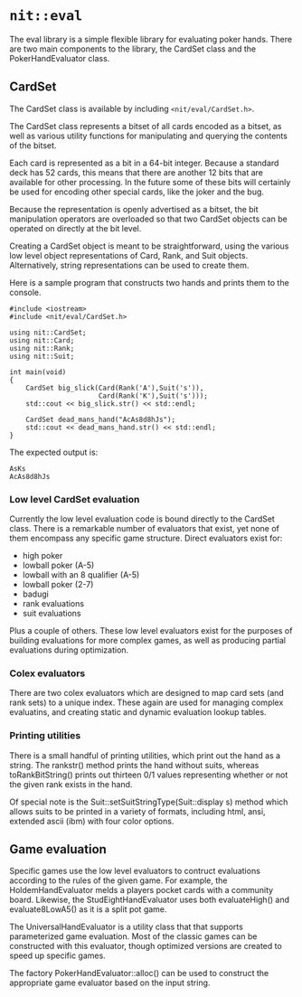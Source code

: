 # `nit::eval`

The eval library is a simple flexible library for evaluating poker hands.
There are two main components to the library, the CardSet class and the
PokerHandEvaluator class.

## CardSet

The CardSet class is available by including `<nit/eval/CardSet.h>`.

The CardSet class represents a bitset of all cards encoded as a bitset, as well
as various utility functions for manipulating and querying the contents of the
bitset.

Each card is represented as a bit in a 64-bit integer.  Because a standard deck
has 52 cards, this means that there are another 12 bits that are available for
other processing.  In the future some of these bits will certainly be used for
encoding other special cards, like the joker and the bug.

Because the representation is openly advertised as a bitset, the bit
manipulation operators are overloaded so that two CardSet objects can be
operated on directly at the bit level.

Creating a CardSet object is meant to be straightforward, using the various low
level object representations of Card, Rank, and Suit objects.  Alternatively,
string representations can be used to create them.

Here is a sample program that constructs two hands and prints them to the console.

    #include <iostream>
    #include <nit/eval/CardSet.h>

    using nit::CardSet;
    using nit::Card;
    using nit::Rank;
    using nit::Suit;

    int main(void)
    {
        CardSet big_slick(Card(Rank('A'),Suit('s')),
                          Card(Rank('K'),Suit('s')));
        std::cout << big_slick.str() << std::endl;

        CardSet dead_mans_hand("AcAs8d8hJs");
        std::cout << dead_mans_hand.str() << std::endl;
    }

The expected output is:

    AsKs
    AcAs8d8hJs

### Low level CardSet evaluation

Currently the low level evaluation code is bound directly to the CardSet class.
There is a remarkable number of evaluators that exist, yet none of them
encompass any specific game structure.  Direct evaluators exist for:

* high poker
* lowball poker (A-5)
* lowball with an 8 qualifier (A-5)
* lowball poker (2-7)
* badugi
* rank evaluations
* suit evaluations

Plus a couple of others.  These low level evaluators exist for the purposes of
building evaluations for more complex games, as well as producing partial
evaluations during optimization.

### Colex evaluators

There are two colex evaluators which are designed to map card sets (and rank
sets) to a unique index.  These again are used for managing complex evaluatins,
and creating static and dynamic evaluation lookup tables.

### Printing utilities

There is a small handful of printing utilities, which print out the hand as a
string.  The rankstr() method prints the hand without suits, whereas
toRankBitString() prints out thirteen 0/1 values representing whether or not the
given rank exists in the hand.

Of special note is the Suit::setSuitStringType(Suit::display s) method which
allows suits to be printed in a variety of formats, including html, ansi,
extended ascii (ibm) with four color options.

## Game evaluation

Specific games use the low level evaluators to contruct evaluations according to
the rules of the given game.  For example, the HoldemHandEvaluator melds a
players pocket cards with a community board.  Likewise, the
StudEightHandEvaluator uses both evaluateHigh() and evaluate8LowA5() as it is a
split pot game.

The UniversalHandEvaluator is a utility class that that supports parameterized
game evaluation.  Most of the classic games can be constructed with this
evaluator, though optimized versions are created to speed up specific games.

The factory PokerHandEvaluator::alloc() can be used to construct the appropriate
game evaluator based on the input string.
